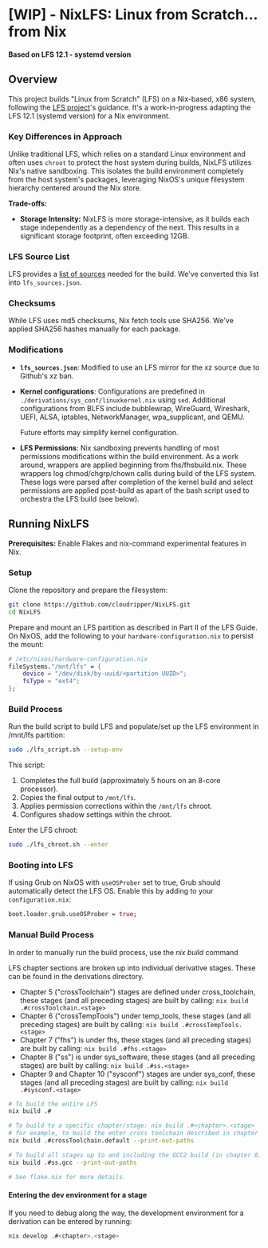 # [WIP] - NixLFS: Linux from Scratch... from Nix
#### Based on LFS 12.1 - systemd version

## Overview
This project builds "Linux from Scratch" (LFS) on a Nix-based, x86 system, following the [LFS project](https://www.linuxfromscratch.org)'s guidance. It's a work-in-progress adapting the LFS 12.1 (systemd version) for a Nix environment.

### Key Differences in Approach

Unlike traditional LFS, which relies on a standard Linux environment and often uses `chroot` to protect the host system during builds, NixLFS utilizes Nix's native sandboxing. This isolates the build environment completely from the host system's packages, leveraging NixOS's unique filesystem hierarchy centered around the Nix store.

**Trade-offs:**
- **Storage Intensity:** NixLFS is more storage-intensive, as it builds each stage independently as a dependency of the next. This results in a significant storage footprint, often exceeding 12GB.

### LFS Source List
LFS provides a [list of sources](https://www.linuxfromscratch.org/lfs/downloads/stable-systemd/wget-list) needed for the build. We've converted this list into `lfs_sources.json`.

### Checksums
While LFS uses md5 checksums, Nix fetch tools use SHA256. We've applied SHA256 hashes manually for each package.

### Modifications
- **`lfs_sources.json`**: Modified to use an LFS mirror for the xz source due to Github's xz ban.
- **Kernel configurations**: Configurations are predefined in `./derivations/sys_conf/linuxkernel.nix` using `sed`. Additional configurations from BLFS include bubblewrap, WireGuard, Wireshark, UEFI, ALSA, iptables, NetworkManager, wpa_supplicant, and QEMU.

    Future efforts may simplify kernel configuration.

- **LFS Permissions**: Nix sandboxing prevents handling of most permissions modifications within the build environment. As a work around, wrappers are applied beginning from fhs/fhsbuild.nix. These wrappers log chmod/chgrp/chown calls during build of the LFS system. These logs were parsed after completion of the kernel build and select permissions are applied post-build as apart of the bash script used to orchestra the LFS build (see below).

## Running NixLFS
**Prerequisites:** Enable Flakes and nix-command experimental features in Nix.

### Setup
Clone the repository and prepare the filesystem:
```bash
git clone https://github.com/cloudripper/NixLFS.git
cd NixLFS
```
Prepare and mount an LFS partition as described in Part II of the LFS Guide. On NixOS, add the following to your `hardware-configuration.nix` to persist the mount:
```nix
# /etc/nixos/hardware-configuration.nix
fileSystems."/mnt/lfs" = {
    device = "/dev/disk/by-uuid/<partition UUID>";
    fsType = "ext4";
};
```

### Build Process
Run the build script to build LFS and populate/set up the LFS environment in /mnt/lfs partition:
```bash
sudo ./lfs_script.sh --setup-env
```
This script:
1. Completes the full build (approximately 5 hours on an 8-core processor).
2. Copies the final output to `/mnt/lfs`.
3. Applies permission corrections within the `/mnt/lfs` chroot.
4. Configures shadow settings within the chroot.

Enter the LFS chroot:
```bash 
sudo ./lfs_chroot.sh --enter
```

### Booting into LFS
If using Grub on NixOS with `useOSProber` set to true, Grub should automatically detect the LFS OS. Enable this by adding to your `configuration.nix`:
```nix
boot.loader.grub.useOSProber = true;
```

### Manual Build Process
In order to manually run the build process, use the _nix build_ command

LFS chapter sections are broken up into individual derivative stages. These can be found in the derivations directory.
- Chapter 5 ("crossToolchain") stages are defined under cross_toolchain, these stages (and all preceding stages) are built by calling: ```nix build .#crossToolchain.<stage>```
- Chapter 6 ("crossTempTools") under temp_tools, these stages (and all preceding stages) are built by calling: ```nix build .#crossTempTools.<stage>```
- Chapter 7 ("fhs") is under fhs, these stages (and all preceding stages) are built by calling: ```nix build .#fhs.<stage>```
- Chapter 8 ("ss") is under sys_software, these stages (and all preceding stages) are built by calling: ```nix build .#ss.<stage>```
- Chapter 9 and Chapter 10 ("sysconf") stages are under sys_conf, these stages (and all preceding stages) are built by calling: ```nix build .#sysconf.<stage>```


```bash
# To build the entire LFS
nix build .#

# To build to a specific chapter/stage: nix build .#<chapter>.<stage>
# for example, to build the enter cross toolchain described in chapter 5 and get the path to the output, run
nix build .#crossToolchain.default --print-out-paths

# To build all stages up to and including the GCC2 build (in chapter 8) and get the path:
nix build .#ss.gcc --print-out-paths

# See flake.nix for more details.
```

#### Entering the dev environment for a stage

If you need to debug along the way, the development environment for a derivation can be entered by running:
```bash
nix develop .#<chapter>.<stage>
```